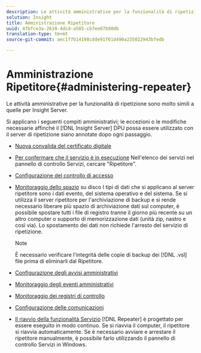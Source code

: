 ```yaml
---
description: Le attività amministrative per la funzionalità di ripetizione sono molto simili a quelle per Insight Server.
solution: Insight
title: Amministrazione Ripetitore
uuid: 4fbfce3a-2610-4dcd-a585-cb7ee07b90db
translation-type: tm+mt
source-git-commit: aec1f7b14198cdde91f61d490a235022943bfedb

---
```



# Amministrazione Ripetitore{#administering-repeater}

Le attività amministrative per la funzionalità di ripetizione sono molto simili a quelle per Insight Server.

Si applicano i seguenti compiti amministrativi; le eccezioni o le modifiche necessarie affinché il [!DNL Insight Server] DPU possa essere utilizzato con il server di ripetizione siano annotate dopo ogni passaggio.

* [Nuova convalida del certificato digitale](../../../home/c-inst-svr/c-admin-inst-svr/c-reval-dgtl-cert.md#concept-f0020a6f0d6f477099b7a8f0b6e2944c)
* [Per confermare che il servizio è in esecuzione](../../../home/c-inst-svr/c-admin-inst-svr/c-cfrm-svc-rng.md#concept-15b046e92d254bbd95dec829abc76677) Nell&#39;elenco dei servizi nel pannello di controllo Servizi, cercare &quot;Ripetitore&quot;.

* [Configurazione del controllo di accesso](../../../home/c-inst-svr/c-admin-inst-svr/c-config-acs-ctrl/c-config-acs-ctrl.md#concept-ac385e870dbe4b57a72bf7266b60f93d)
* [Monitoraggio dello spazio](../../../home/c-inst-svr/c-admin-inst-svr/c-mntr-disk-spc/c-mntr-disk-spc.md#concept-a83447e44f4e47aba282328be395a0d4) su disco I tipi di dati che si applicano al server ripetitore sono i dati evento, del sistema operativo e del sistema. Se si utilizza il server ripetitore per l&#39;archiviazione di backup e si rende necessario liberare più spazio di archiviazione dati sul computer, è possibile spostare tutti i file di registro tranne il giorno più recente su un altro computer o supporto di memorizzazione dati (unità zip, nastro e così via). Lo spostamento dei dati non richiede l&#39;arresto del servizio di ripetizione.

   >[!NOTE]
   >
   >È necessario verificare l&#39;integrità delle copie di backup dei [!DNL .vsl] file prima di eliminarli dal Ripetitore.

* [Configurazione degli avvisi amministrativi](../../../home/c-inst-svr/c-admin-inst-svr/t-config-adm-alrts.md#task-0858f588da4941aa9d4952f6592681aa)
* [Monitoraggio degli eventi amministrativi](../../../home/c-inst-svr/c-admin-inst-svr/t-mntr-adm-evts.md#task-4c78325b3e6e4dde8fa94c1896e19e34)
* [Monitoraggio dei registri di controllo](../../../home/c-inst-svr/c-admin-inst-svr/t-mntr-adt-lgs.md#task-5dd9830424fe440ea1369215a1aca231)
* [Configurazione delle comunicazioni](../../../home/c-inst-svr/c-admin-inst-svr/t-config-com.md#task-471305ecf7a644789a288f93c42514ec)
* [Il riavvio della funzionalità Servizio](../../../home/c-inst-svr/c-admin-inst-svr/t-rest-svc.md#task-97f97f1019bc440080ab2fddfdc04c74) [!DNL Repeater] è progettato per essere eseguito in modo continuo. Se si riavvia il computer, il ripetitore si riavvia automaticamente. Se è necessario avviare e arrestare il ripetitore manualmente, è possibile farlo utilizzando il pannello di controllo Servizi in Windows.

